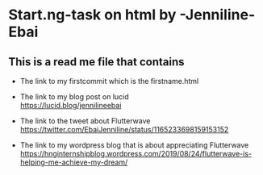 # Start.ng-task on html by -Jenniline-Ebai
## This is a read me file that contains 


* The link to my firstcommit which is the firstname.html

* The link to my blog post on lucid    
https://lucid.blog/jennilineebai   

* The link to the tweet about Flutterwave    
https://twitter.com/EbaiJenniline/status/1165233698159153152

* The link to my wordpress blog that is about appreciating Flutterwave     
https://hnginternshipblog.wordpress.com/2019/08/24/flutterwave-is-helping-me-achieve-my-dream/

